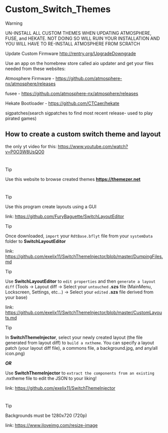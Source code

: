 # Custom_Switch_Themes

> [!WARNING]
> UN-INSTALL ALL CUSTOM THEMES WHEN UPDATING ATMOSPHERE, FUSE, and HEKATE. NOT DOING SO WILL RUIN YOUR INSTALLATION AND YOU WILL HAVE TO RE-INSTALL ATMOSPHERE FROM SCRATCH

Update Custom Firmware
http://rentry.org/UpgradeDowngrade

Use an app on the homebrew store called aio updater and get your files needed from these websites:

Atmosphere Firmware - https://github.com/atmosphere-nx/atmosphere/releases

fusee - https://github.com/atmosphere-nx/atmosphere/releases

Hekate Bootloader - https://github.com/CTCaer/hekate

sigpatches(search sigpatches to find most recent release- used to play pirated games)

## How to create a custom switch theme and layout
the only yt video for this: https://www.youtube.com/watch?v=P0O3W8UsQO0
#
> [!Tip]
> Use this website to browse created themes **https://themezer.net**
#
> [!Tip]
> Use this program create layouts using a GUI

link: https://github.com/FuryBaguette/SwitchLayoutEditor

> [!Tip]
> Once downloaded, `import` your `RdtBase.bflyt` file from your `systemData` folder to **SwitchLayoutEditor**

link: https://github.com/exelix11/SwitchThemeInjector/blob/master/DumpingFiles.md

> [!Tip]
> Use **SwitchLayoutEditor** to `edit properties` and then `generate a layout diff` (Tools -> Layout diff -> Select your `untouched` **.szs** file (MainMenu, Lockscreen, Settings, etc...) -> Select your `edited` **.szs** file derived from your base) 

link: https://github.com/exelix11/SwitchThemeInjector/blob/master/CustomLayouts.md

> [!Tip]
> In **SwitchThemeInjector**, select your newly created layout (the file generated from layout diff) to `build a nxtheme`. You can specify a layout patch (your layout diff file), a commons file, a background.jpg, and any/all icon.png)
> 
> ***OR***
> 
> Use **SwitchThemeInjector** to `extract the components from an existing` .nxtheme file to edit the JSON to your liking!

link: https://github.com/exelix11/SwitchThemeInjector
#
> [!Tip]
> Backgrounds must be 1280x720 (720p)

link: https://www.iloveimg.com/resize-image
